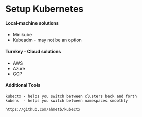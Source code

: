 # Setup Kubernetes

#### Local-machine solutions

* Minikube
* Kubeadm - may not be an option

#### Turnkey - Cloud solutions

* AWS
* Azure
* GCP

#### Additional Tools

```
kubectx - helps you switch between clusters back and forth
kubens  - helps you switch between namespaces smoothly

https://github.com/ahmetb/kubectx
```

#### 



